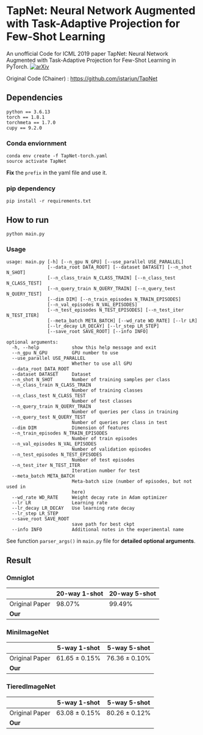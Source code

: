 # TapNet: Neural Network Augmented with Task-Adaptive Projection for Few-Shot Learning

An unofficial Code for ICML 2019 paper TapNet: Neural Network Augmented with Task-Adaptive Projection for Few-Shot Learning in PyTorch. [![arXiv](https://img.shields.io/badge/arXiv-1905.06549-f9f107.svg)](https://arxiv.org/abs/1905.06549)

Original Code (Chainer) : https://github.com/istarjun/TapNet

## Dependencies

```
python == 3.6.13
torch == 1.8.1
torchmeta == 1.7.0
cupy == 9.2.0
```

### Conda enviornment

```
conda env create -f TapNet-torch.yaml
source activate TapNet
```

**Fix** the `prefix` in the yaml file and use it.

### pip dependency

```
pip install -r requirements.txt
```

## How to run

```
python main.py 
```

### Usage

```
usage: main.py [-h] [--n_gpu N_GPU] [--use_parallel USE_PARALLEL]
               [--data_root DATA_ROOT] [--dataset DATASET] [--n_shot N_SHOT]
               [--n_class_train N_CLASS_TRAIN] [--n_class_test N_CLASS_TEST]
               [--n_query_train N_QUERY_TRAIN] [--n_query_test N_QUERY_TEST]
               [--dim DIM] [--n_train_episodes N_TRAIN_EPISODES]
               [--n_val_episodes N_VAL_EPISODES]
               [--n_test_episodes N_TEST_EPISODES] [--n_test_iter N_TEST_ITER]
               [--meta_batch META_BATCH] [--wd_rate WD_RATE] [--lr LR]
               [--lr_decay LR_DECAY] [--lr_step LR_STEP]
               [--save_root SAVE_ROOT] [--info INFO]

optional arguments:
  -h, --help            show this help message and exit
  --n_gpu N_GPU         GPU number to use
  --use_parallel USE_PARALLEL
                        Whether to use all GPU
  --data_root DATA_ROOT
  --dataset DATASET     Dataset
  --n_shot N_SHOT       Number of training samples per class
  --n_class_train N_CLASS_TRAIN
                        Number of training classes
  --n_class_test N_CLASS_TEST
                        Number of test classes
  --n_query_train N_QUERY_TRAIN
                        Number of queries per class in training
  --n_query_test N_QUERY_TEST
                        Number of queries per class in test
  --dim DIM             Dimension of features
  --n_train_episodes N_TRAIN_EPISODES
                        Number of train episodes
  --n_val_episodes N_VAL_EPISODES
                        Number of validation episodes
  --n_test_episodes N_TEST_EPISODES
                        Number of test episodes
  --n_test_iter N_TEST_ITER
                        Iteration number for test
  --meta_batch META_BATCH
                        Meta-batch size (number of episodes, but not used in
                        here)
  --wd_rate WD_RATE     Weight decay rate in Adam optimizer
  --lr LR               Learning rate
  --lr_decay LR_DECAY   Use learning rate decay
  --lr_step LR_STEP
  --save_root SAVE_ROOT
                        save path for best ckpt
  --info INFO           Additional notes in the experimental name
```

See function `parser_args()` in `main.py` file for **detailed optional arguments**.

## Result

### Omniglot

|                | 20-way 1-shot | 20-way 5-shot |
| -------------- | ------------- | ------------- |
| Original Paper | 98.07%        | 99.49%        |
| **Our**        |               |               |

### MiniImageNet

|                | 5-way 1-shot      | 5-way 5-shot      |
| -------------- | ----------------- | ----------------- |
| Original Paper | 61.65 $\pm$ 0.15% | 76.36 $\pm$ 0.10% |
| **Our**        |                   |                   |

### TieredImageNet

|                | 5-way 1-shot      | 5-way 5-shot      |
| -------------- | ----------------- | ----------------- |
| Original Paper | 63.08 $\pm$ 0.15% | 80.26 $\pm$ 0.12% |
| **Our**        |                   |                   |
